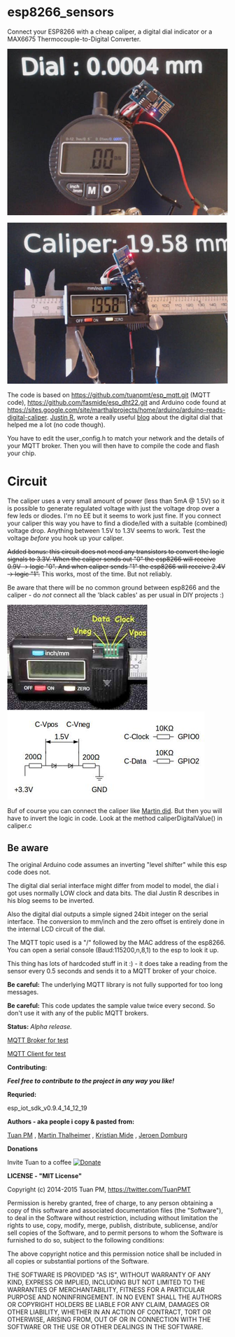esp8266_sensors
===========

Connect your ESP8266 with a cheap caliper, a digital dial indicator or a MAX6675 Thermocouple-to-Digital Converter.

![Dial](/doc/dial.jpg)

![Caliper](/doc/caliper.jpg)

The code is based on https://github.com/tuanpmt/esp_mqtt.git (MQTT code), https://github.com/fasmide/esp_dht22.git and Arduino code found at https://sites.google.com/site/marthalprojects/home/arduino/arduino-reads-digital-caliper.
[Justin R.](https://hackaday.io/hacker/1910-justin-r) wrote a really useful [blog](https://hackaday.io/project/511-digital-dial-indicator-cnc-surface-probe/log/814-the-digital-dial-indicator-and-how-to-read-from-it) about the digital dial that helped me a lot (no code though).

You have to edit the user_config.h to match your network and the details of your MQTT broker.
Then you will then have to compile the code and flash your chip.

# Circuit
The caliper uses a very small amount of power (less than 5mA @ 1.5V) so it is possible to generate regulated voltage with just the voltage drop over a few leds or diodes. I'm no EE but it seems to work just fine.
If you connect your caliper this way you have to find a diode/led with a suitable (combined) voltage drop. Anything between 1.5V to 1.3V seems to work. Test the voltage *before* you hook up your caliper.

~~Added bonus: this circuit does not need any transistors to convert the logic signals to 3.3V. When the caliper sends out "0" the esp8266 will receive 0.9V -> logic "0". And when caliper sends "1" the esp8266 will receive 2.4V -> logic "1".~~ This works, most of the time. But not reliably.

Be aware that there will be no common ground between esp8266 and the caliper - do *not* connect all the 'black cables' as per usual in DIY projects :)

![Circuit](/doc/connector.jpg) ![Circuit](/doc/circuit.png) 

Buf of course you can connect the caliper like [Martin did](https://sites.google.com/site/marthalprojects/home/arduino/arduino-reads-digital-caliper).
But then you will have to invert the logic in code. 
Look at the method caliperDigitalValue() in caliper.c

## Be aware

The original Arduino code assumes an inverting "level shifter" while this esp code does not.

The digital dial serial interface might differ from model to model, the dial i got uses normally LOW clock and data bits. The dial Justin R describes in his blog seems to be inverted. 

Also the digital dial outputs a simple signed 24bit integer on the serial interface. The conversion to mm/inch and the zero offset is entirely done in the internal LCD circuit of the dial.

The MQTT topic used is a "/" followed by the MAC address of the esp8266. You can open a serial console (Baud:115200,n,8,1) to the esp to look it up. 

This thing has lots of hardcoded stuff in it :) - it does take a reading from the sensor every 0.5 seconds and sends it to a MQTT broker of your choice.

**Be careful:** The underlying MQTT library is not fully supported for too long messages.

**Be careful:** This code updates the sample value twice every second. So don't use it with any of the public MQTT brokers.

**Status:** *Alpha release.*

[MQTT Broker for test](https://mosquitto.org)

[MQTT Client for test](https://chrome.google.com/webstore/detail/mqttlens/hemojaaeigabkbcookmlgmdigohjobjm?hl=en)

**Contributing:**

***Feel free to contribute to the project in any way you like!***

**Requried:**

esp_iot_sdk_v0.9.4_14_12_19


**Authors - aka people i copy & pasted from:**

[Tuan PM](https://twitter.com/TuanPMT) , [Martin Thalheimer](https://sites.google.com/site/marthalprojects) , [Kristian Mide](https://github.com/fasmide) , [Jeroen Domburg](https://spritesmods.com)

**Donations**

Invite Tuan to a coffee
[![Donate](https://www.paypalobjects.com/en_US/GB/i/btn/btn_donateCC_LG.gif)](https://www.paypal.com/cgi-bin/webscr?cmd=_s-xclick&hosted_button_id=JR9RVLFC4GE6J)


**LICENSE - "MIT License"**


Copyright (c) 2014-2015 Tuan PM, https://twitter.com/TuanPMT

Permission is hereby granted, free of charge, to any person obtaining a copy of this software and associated documentation files (the "Software"), to deal in the Software without restriction, including without limitation the rights to use, copy, modify, merge, publish, distribute, sublicense, and/or sell copies of the Software, and to permit persons to whom the Software is furnished to do so, subject to the following conditions:

The above copyright notice and this permission notice shall be included in all copies or substantial portions of the Software.

THE SOFTWARE IS PROVIDED "AS IS", WITHOUT WARRANTY OF ANY KIND, EXPRESS OR IMPLIED, INCLUDING BUT NOT LIMITED TO THE WARRANTIES OF MERCHANTABILITY, FITNESS FOR A PARTICULAR PURPOSE AND NONINFRINGEMENT. IN NO EVENT SHALL THE AUTHORS OR COPYRIGHT HOLDERS BE LIABLE FOR ANY CLAIM, DAMAGES OR OTHER LIABILITY, WHETHER IN AN ACTION OF CONTRACT, TORT OR OTHERWISE, ARISING FROM, OUT OF OR IN CONNECTION WITH THE SOFTWARE OR THE USE OR OTHER DEALINGS IN THE SOFTWARE.
